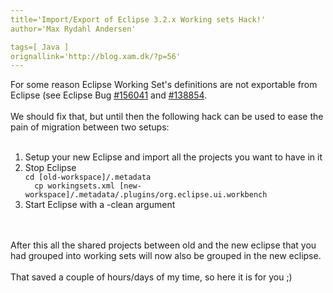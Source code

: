 ```yaml
---
title='Import/Export of Eclipse 3.2.x Working sets Hack!'
author='Max Rydahl Andersen'

tags=[ Java ]
orignallink='http://blog.xam.dk/?p=56'
---
```

<div>
<p>For some reason Eclipse Working Set's definitions are not exportable from Eclipse (see Eclipse Bug <a href="https://bugs.eclipse.org/bugs/show_bug.cgi?id=156041">#156041</a> and <a href="https://bugs.eclipse.org/bugs/show_bug.cgi?id=138854">#138854</a>.
<br><br>
We should fix that, but until then the following hack can be used to ease the pain of migration between two setups:
<br><br></p>
<ol>
<li>Setup your new Eclipse and import all the projects you want to have in it</li>
 <li>Stop Eclipse</li>
<code>cd [old-workspace]/.metadata
  cp workingsets.xml [new-workspace]/.metadata/.plugins/org.eclipse.ui.workbench</code>

<li>Start Eclipse with a -clean argument</li>
</ol>
<br><br>
After this all the shared projects between old and the new eclipse that you had grouped into working sets will now also be grouped in the new eclipse.
<br><br>
That saved a couple of hours/days of my time, so here it is for you ;)</div>
